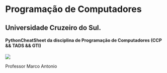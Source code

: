 # Programação de Computadores
## Universidade Cruzeiro do Sul.
#### PythonCheatSheet da disciplina de Programação de Computadores (CCP && TADS && GTI)
 
![](http://dwebkit.esy.es/repositorio/python-logo-3.6.gif)

Professor Marco Antonio
